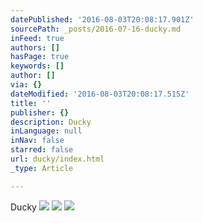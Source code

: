 ```yaml
---
datePublished: '2016-08-03T20:08:17.901Z'
sourcePath: _posts/2016-07-16-ducky.md
inFeed: true
authors: []
hasPage: true
keywords: []
author: []
via: {}
dateModified: '2016-08-03T20:08:17.515Z'
title: ''
publisher: {}
description: Ducky
inLanguage: null
inNav: false
starred: false
url: ducky/index.html
_type: Article

---
```

Ducky
![](https://the-grid-user-content.s3-us-west-2.amazonaws.com/4d9cbb7e-4a7a-49f2-9856-f9f83755cf1f.jpg)
![](https://the-grid-user-content.s3-us-west-2.amazonaws.com/bebfd1e4-1392-464b-8a7e-cfb6596979bf.jpg)
![](https://the-grid-user-content.s3-us-west-2.amazonaws.com/6f4ba6ed-d6eb-4c09-95e1-8588a8766bf9.jpg)